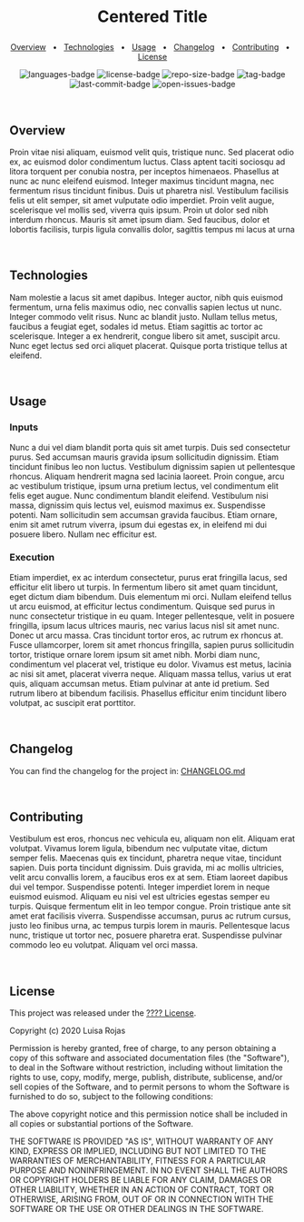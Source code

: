 # <p align="center">Centered Title</p>

<p align="center">
  <a href="#overview">Overview</a>
  &nbsp; • &nbsp;
  <a href="#technologies">Technologies</a>
  &nbsp; • &nbsp;
  <a href="#usage">Usage</a>
  &nbsp; • &nbsp;
  <a href="#changelog">Changelog</a>
  &nbsp; • &nbsp;
  <a href="#contributing">Contributing</a>
  &nbsp; • &nbsp;
  <a href="#license">License</a>
</p>

<p align="center">
<img src="https://img.shields.io/github/languages/count/user/repo.svg?style=flat" alt="languages-badge"/>
<img src="https://img.shields.io/github/license/user/repo.svg?style=flat" alt="license-badge"/>
<img src="https://img.shields.io/github/repo-size/user/repo" alt="repo-size-badge">
<img src="https://img.shields.io/github/v/tag/user/repo" alt="tag-badge">
<img src="https://img.shields.io/github/last-commit/user/repo" alt="last-commit-badge">
<img src="https://img.shields.io/github/issues-raw/user/repo" alt="open-issues-badge">
</p>

<br>

## Overview

Proin vitae nisi aliquam, euismod velit quis, tristique nunc. Sed placerat odio ex, ac euismod dolor condimentum luctus. Class aptent taciti sociosqu ad litora torquent per conubia nostra, per inceptos himenaeos. Phasellus at nunc ac nunc eleifend euismod. Integer maximus tincidunt magna, nec fermentum risus tincidunt finibus. Duis ut pharetra nisl. Vestibulum facilisis felis ut elit semper, sit amet vulputate odio imperdiet. Proin velit augue, scelerisque vel mollis sed, viverra quis ipsum. Proin ut dolor sed nibh interdum rhoncus. Mauris sit amet ipsum diam. Sed faucibus, dolor et lobortis facilisis, turpis ligula convallis dolor, sagittis tempus mi lacus at urna

<br>

## Technologies

Nam molestie a lacus sit amet dapibus. Integer auctor, nibh quis euismod fermentum, urna felis maximus odio, nec convallis sapien lectus ut nunc. Integer commodo velit risus. Nunc ac blandit justo. Nullam tellus metus, faucibus a feugiat eget, sodales id metus. Etiam sagittis ac tortor ac scelerisque. Integer a ex hendrerit, congue libero sit amet, suscipit arcu. Nunc eget lectus sed orci aliquet placerat. Quisque porta tristique tellus at eleifend.

<br>

## Usage

### Inputs

Nunc a dui vel diam blandit porta quis sit amet turpis. Duis sed consectetur purus. Sed accumsan mauris gravida ipsum sollicitudin dignissim. Etiam tincidunt finibus leo non luctus. Vestibulum dignissim sapien ut pellentesque rhoncus. Aliquam hendrerit magna sed lacinia laoreet. Proin congue, arcu ac vestibulum tristique, ipsum urna pretium lectus, vel condimentum elit felis eget augue. Nunc condimentum blandit eleifend. Vestibulum nisi massa, dignissim quis lectus vel, euismod maximus ex. Suspendisse potenti. Nam sollicitudin sem accumsan gravida faucibus. Etiam ornare, enim sit amet rutrum viverra, ipsum dui egestas ex, in eleifend mi dui posuere libero. Nullam nec efficitur est.

### Execution

Etiam imperdiet, ex ac interdum consectetur, purus erat fringilla lacus, sed efficitur elit libero ut turpis. In fermentum libero sit amet quam tincidunt, eget dictum diam bibendum. Duis elementum mi orci. Nullam eleifend tellus ut arcu euismod, at efficitur lectus condimentum. Quisque sed purus in nunc consectetur tristique in eu quam. Integer pellentesque, velit in posuere fringilla, ipsum lacus ultrices mauris, nec varius lacus nisl sit amet nunc. Donec ut arcu massa. Cras tincidunt tortor eros, ac rutrum ex rhoncus at. Fusce ullamcorper, lorem sit amet rhoncus fringilla, sapien purus sollicitudin tortor, tristique ornare lorem ipsum sit amet nibh. Morbi diam nunc, condimentum vel placerat vel, tristique eu dolor. Vivamus est metus, lacinia ac nisi sit amet, placerat viverra neque. Aliquam massa tellus, varius ut erat quis, aliquam accumsan metus. Etiam pulvinar at ante id pretium. Sed rutrum libero at bibendum facilisis. Phasellus efficitur enim tincidunt libero volutpat, ac suscipit erat porttitor.

<br>

## Changelog
You can find the changelog for the project in: [CHANGELOG.md](link-to-changelog)

<br>

## Contributing
Vestibulum est eros, rhoncus nec vehicula eu, aliquam non elit. Aliquam erat volutpat. Vivamus lorem ligula, bibendum nec vulputate vitae, dictum semper felis. Maecenas quis ex tincidunt, pharetra neque vitae, tincidunt sapien. Duis porta tincidunt dignissim. Duis gravida, mi ac mollis ultricies, velit arcu convallis lorem, a faucibus eros ex at sem. Etiam laoreet dapibus dui vel tempor. Suspendisse potenti. Integer imperdiet lorem in neque euismod euismod. Aliquam eu nisi vel est ultricies egestas semper eu turpis. Quisque fermentum elit in leo tempor congue. Proin tristique ante sit amet erat facilisis viverra. Suspendisse accumsan, purus ac rutrum cursus, justo leo finibus urna, ac tempus turpis lorem in mauris. Pellentesque lacus nunc, tristique ut tortor nec, posuere pharetra erat. Suspendisse pulvinar commodo leo eu volutpat. Aliquam vel orci massa.

<br>

## License

This project was released under the [???? License](http://www.opensource.org/licenses/MIT).

Copyright (c) 2020 Luisa Rojas

Permission is hereby granted, free of charge, to any person obtaining a copy of this software and associated documentation files (the "Software"), to deal in the Software without restriction, including without limitation the rights to use, copy, modify, merge, publish, distribute, sublicense, and/or sell copies of the Software, and to permit persons to whom the Software is furnished to do so, subject to the following conditions:

The above copyright notice and this permission notice shall be included in all copies or substantial portions of the Software.

THE SOFTWARE IS PROVIDED "AS IS", WITHOUT WARRANTY OF ANY KIND, EXPRESS OR IMPLIED, INCLUDING BUT NOT LIMITED TO THE WARRANTIES OF MERCHANTABILITY, FITNESS FOR A PARTICULAR PURPOSE AND NONINFRINGEMENT. IN NO EVENT SHALL THE AUTHORS OR COPYRIGHT HOLDERS BE LIABLE FOR ANY CLAIM, DAMAGES OR OTHER LIABILITY, WHETHER IN AN ACTION OF CONTRACT, TORT OR OTHERWISE, ARISING FROM, OUT OF OR IN CONNECTION WITH THE SOFTWARE OR THE USE OR OTHER DEALINGS IN THE SOFTWARE.
